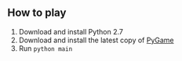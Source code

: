 ## How to play

1. Download and install Python 2.7
1. Download and install the latest copy of [PyGame](http://www.pygame.org/news.html)
1. Run `python main`